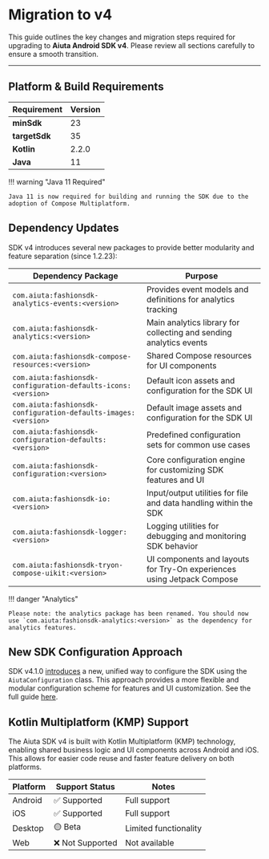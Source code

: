 # Migration to v4

This guide outlines the key changes and migration steps required for upgrading to **Aiuta Android SDK v4**. Please review all sections carefully to ensure a smooth transition.

---

## Platform & Build Requirements

| Requirement                | Version                |
|---------------------------|------------------------|
| **minSdk**                 | 23                     |
| **targetSdk**              | 35                     |
| **Kotlin**                 | 2.2.0                  |
| **Java**                   | 11                     |

!!! warning "Java 11 Required"

    Java 11 is now required for building and running the SDK due to the adoption of Compose Multiplatform.


## Dependency Updates

SDK v4 introduces several new packages to provide better modularity and feature separation (since 1.2.23):

| Dependency Package                                              | Purpose                                                                                   |
|----------------------------------------------------------------|-------------------------------------------------------------------------------------------|
| `com.aiuta:fashionsdk-analytics-events:<version>`              | Provides event models and definitions for analytics tracking                              |
| `com.aiuta:fashionsdk-analytics:<version>`                     | Main analytics library for collecting and sending analytics events                        |
| `com.aiuta:fashionsdk-compose-resources:<version>`             | Shared Compose resources for UI components                                                |
| `com.aiuta:fashionsdk-configuration-defaults-icons:<version>`  | Default icon assets and configuration for the SDK UI                                      |
| `com.aiuta:fashionsdk-configuration-defaults-images:<version>` | Default image assets and configuration for the SDK UI                                     |
| `com.aiuta:fashionsdk-configuration-defaults:<version>`        | Predefined configuration sets for common use cases                                        |
| `com.aiuta:fashionsdk-configuration:<version>`                 | Core configuration engine for customizing SDK features and UI                             |
| `com.aiuta:fashionsdk-io:<version>`                            | Input/output utilities for file and data handling within the SDK                          |
| `com.aiuta:fashionsdk-logger:<version>`                        | Logging utilities for debugging and monitoring SDK behavior                               |
| `com.aiuta:fashionsdk-tryon-compose-uikit:<version>`           | UI components and layouts for Try-On experiences using Jetpack Compose                    |

!!! danger "Analytics"
    
    Please note: the analytics package has been renamed. You should now use `com.aiuta:fashionsdk-analytics:<version>` as the dependency for analytics features.


## New SDK Configuration Approach

SDK v4.1.0 [introduces](https://github.com/aiuta-com/aiuta-android-sdk/releases/tag/4.1.0) a new, unified way to configure the SDK using the `AiutaConfiguration` class. This approach provides a more flexible and modular configuration scheme for features and UI customization. See the full guide [here](/sdk/android/tryon-ui/configuration/).

## Kotlin Multiplatform (KMP) Support

The Aiuta SDK v4 is built with Kotlin Multiplatform (KMP) technology, enabling shared business logic and UI components across Android and iOS. This allows for easier code reuse and faster feature delivery on both platforms.

| Platform | Support Status | Notes |
|----------|---------------|--------|
| Android  | ✅ Supported  | Full support |
| iOS      | ✅ Supported  | Full support |
| Desktop  | 🟡 Beta      | Limited functionality |
| Web      | ❌ Not Supported | Not available |



